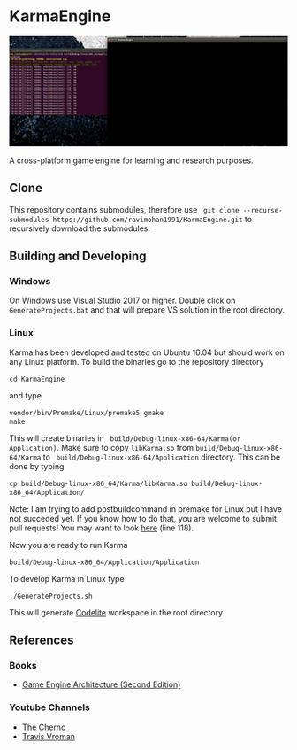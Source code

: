 KarmaEngine
===========
![Alt Text](/repositoryfiles/Karma.png)

A cross-platform game engine for learning and research purposes.

Clone
------
This repository contains submodules, therefore use ``` git clone --recurse-submodules https://github.com/ravimohan1991/KarmaEngine.git``` to recursively download the submodules.

Building and Developing
-----------------------
### Windows ###
On Windows use Visual Studio 2017 or higher. Double click on ``` GenerateProjects.bat ``` and that will prepare VS solution in the root directory.

### Linux ###
Karma has been developed and tested on Ubuntu 16.04 but should work on any Linux platform. To build the binaries go to the repository directory 
```
cd KarmaEngine
```

and type
```
vendor/bin/Premake/Linux/premake5 gmake
make
```
This will create binaries in ``` build/Debug-linux-x86-64/Karma(or Application)```. Make sure to copy ``` libKarma.so ``` from ``` build/Debug-linux-x86-64/Karma ``` to ``` build/Debug-linux-x86-64/Application``` directory. This can be done by typing
```
cp build/Debug-linux-x86_64/Karma/libKarma.so build/Debug-linux-x86_64/Application/
```
Note: I am trying to add postbuildcommand in premake for Linux but I have not succeded yet. If you know how to do that, you are welcome to submit pull requests! You may want to look [here](https://github.com/ravimohan1991/KarmaEngine/commit/cfadad34b94c4c6154fee51ff16f514d3c2b511e#diff-305eff9084f83e9096ab2d18b9815c7b52c4d3603363d3d6a27e1c85f466ec45) (line 118).

Now you are ready to run Karma
```
build/Debug-linux-x86_64/Application/Application 
```

To develop Karma in Linux type
```
./GenerateProjects.sh
```
This will generate [Codelite](https://codelite.org/) workspace in the root directory.

References
-----------

### Books
* [Game Engine Architecture (Second Edition)](https://www.gameenginebook.com/)

### Youtube Channels
* [The Cherno](https://www.youtube.com/user/TheChernoProject)
* [Travis Vroman](https://www.youtube.com/user/barzahd512)

